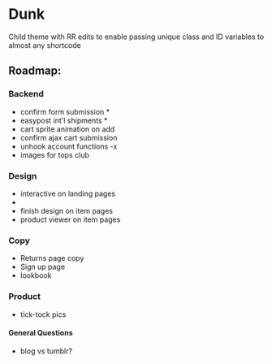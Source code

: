 # Dunk


Child theme with RR edits to enable passing unique class and ID variables to almost any shortcode


## Roadmap:


### Backend
- confirm form submission *
- easypost int'l shipments *
- cart sprite animation on add
- confirm ajax cart submission
- unhook account functions -x
- images for tops club



### Design
- interactive on landing pages
- 
- finish design on item pages
- product viewer on item pages


### Copy
- Returns page copy
- Sign up page
- lookbook

### Product
- tick-tock pics

#### General Questions
- blog vs tumblr?
